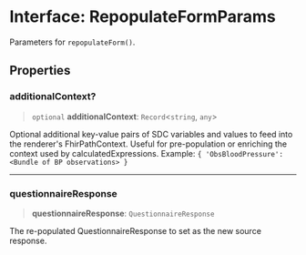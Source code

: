 # Interface: RepopulateFormParams

Parameters for `repopulateForm()`.

## Properties

### additionalContext?

> `optional` **additionalContext**: `Record`\<`string`, `any`\>

Optional additional key-value pairs of SDC variables and values to feed into the renderer's FhirPathContext.
Useful for pre-population or enriching the context used by calculatedExpressions.
Example: `{ 'ObsBloodPressure': <Bundle of BP observations> }`

***

### questionnaireResponse

> **questionnaireResponse**: `QuestionnaireResponse`

The re-populated QuestionnaireResponse to set as the new source response.

